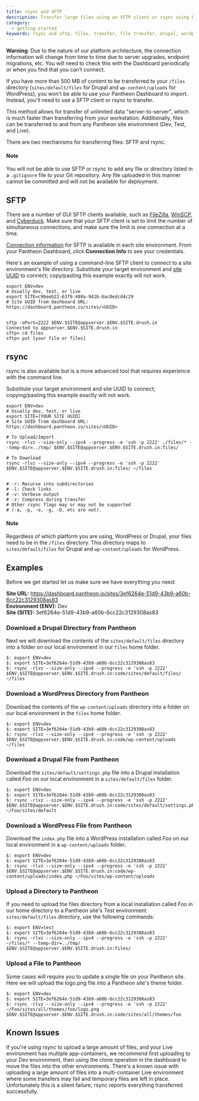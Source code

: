 ```yaml
---
title: rsync and SFTP
description: Transfer large files using an SFTP client or rsync using Drupal 6, Drupal 7, or Wordpress for Pantheon.
category:
  - getting-started
keywords: rsync and sftp, files, transfer, file transfer, drupal, wordpress
---
```

<div class="alert alert-danger" role="alert">
<strong>Warning</strong>: Due to the nature of our platform architecture, the connection information will change from time to time due to server upgrades, endpoint migrations, etc. You will need to check this with the Dashboard periodically or when you find that you can’t connect.</div>


If you have more than 500 MB of content to be transferred to your `/files` directory (`sites/default/files` for Drupal and `wp-content/uploads` for WordPress), you won't be able to use your Pantheon Dashboard to import. Instead, you'll need to use a SFTP client or rsync to transfer.

This method allows for transfer of unlimited data "server-to-server", which is much faster than transferring from your workstation. Additionally, files can be transferred to and from any Pantheon site environment (Dev, Test, and Live).

There are two mechanisms for transferring files: SFTP and rsync.

<div class="alert alert-warning" role="alert">
<h4>Note</h4>
You will not be able to use SFTP or rsync to add any file or directory listed in a <code>.gitignore</code> file to your Git repository. Any file uploaded in this manner cannot be committed and will not be available for deployment.</div>

## SFTP

There are a number of GUI SFTP clients available, such as [FileZilla](https://filezilla-project.org), [WinSCP](http://winscp.net), and [Cyberduck](https://cyberduck.io/). Make sure that your SFTP client is set to limit the number of simultaneous connections, and make sure the limit is one connection at a time.

[Connection information](/docs/articles/sites/code/developing-directly-with-sftp-mode/#sftp-connection-information) for SFTP is available in each site environment. From your Pantheon Dashboard, click **Connection Info** to see your credentials.

Here's an example of using a command-line SFTP client to connect to a site environment's file directory. Substitute your target environment and [site UUID](/docs/articles/sites#site-uuid) to connect; copy/pasting this example exactly will not work.

```nohighlight
export ENV=dev
# Usually dev, test, or live
export SITE=c9beeb22-63f9-498a-942b-6ac0edcd4c29
# Site UUID from dashboard URL: https://dashboard.pantheon.io/sites/<UUID>


sftp -oPort=2222 $ENV.$SITE@appserver.$ENV.$SITE.drush.in
Connected to appserver.$ENV.$SITE.drush.in
sftp> cd files
sftp> put [your file or files]
```

## rsync

rsync is also available but is a more advanced tool that requires experience with the command line.

Substitute your target environment and site UUID to connect; copying/pasting this example exactly will not work.

```nohighlight
export ENV=dev
# Usually dev, test, or live
export SITE=[YOUR SITE UUID]
# Site UUID from dashboard URL: https://dashboard.pantheon.io/sites/<UUID>

# To Upload/Import
rsync -rlvz --size-only --ipv4 --progress -e 'ssh -p 2222' ./files/* --temp-dir=../tmp/ $ENV.$SITE@appserver.$ENV.$SITE.drush.in:files/

# To Download
rsync -rlvz --size-only --ipv4 --progress -e 'ssh -p 2222' $ENV.$SITE@appserver.$ENV.$SITE.drush.in:files/ ~/files


# -r: Recurse into subdirectories
# -l: Check links
# -v: Verbose output
# -z: Compress during transfer
# Other rsync flags may or may not be supported
# (-a, -p, -o, -g, -D, etc are not).
```
<div class="alert alert-info" role="alert">
<h4>Note</h4>
Regardless of which platform you are using, WordPress or Drupal, your files need to be in the <code>/files</code> directory. This directory maps to <code>sites/default/files</code> for Drupal and <code>wp-content/uploads</code> for WordPress.</div>

## Examples

Before we get started let us make sure we have everything you need:

**Site URL:** https://dashboard.pantheon.io/sites/3ef6264e-51d9-43b9-a60b-6cc22c3129308as83<br />
**Environment (ENV):** Dev<br />
**Site (SITE):** 3ef6264e-51d9-43b9-a60b-6cc22c3129308as83

### Download a Drupal Directory from Pantheon
Next we will download the contents of the `sites/default/files` directory into a folder on our local environment in our `files` home folder.

```nohighlight
$: export ENV=dev
$: export SITE=3ef6264e-51d9-43b9-a60b-6cc22c3129308as83
$: rsync -rlvz --size-only --ipv4 --progress -e 'ssh -p 2222' $ENV.$SITE@appserver.$ENV.$SITE.drush.in:code/sites/default/files/ ~/files
```
### Download a WordPress Directory from Pantheon
Download the contents of the `wp-content/uploads` directory into a folder on our local environment in the `files` home folder.

```nohighlight
$: export ENV=dev
$: export SITE=3ef6264e-51d9-43b9-a60b-6cc22c3129308as83
$: rsync -rlvz --size-only --ipv4 --progress -e 'ssh -p 2222' $ENV.$SITE@appserver.$ENV.$SITE.drush.in:code/wp-content/uploads ~/files
```

### Download a Drupal File from Pantheon
Download the `sites/default/settings.php` file into a Drupal installation called _Foo_ on our local environment in a  `sites/default/files` folder.

```nohighlight
$: export ENV=dev
$: export SITE=3ef6264e-51d9-43b9-a60b-6cc22c3129308as83
$: rsync -rlvz --size-only --ipv4 --progress -e 'ssh -p 2222' $ENV.$SITE@appserver.$ENV.$SITE.drush.in:code/sites/default/settings.php ~/Foo/sites/default
```
### Download a WordPress File from Pantheon
Download the `index.php` file into a WordPress installation called _Foo_ on our local environment in a `wp-content/uploads` folder.

```nohighlight
$: export ENV=dev
$: export SITE=3ef6264e-51d9-43b9-a60b-6cc22c3129308as83
$: rsync -rlvz --size-only --ipv4 --progress -e 'ssh -p 2222' $ENV.$SITE@appserver.$ENV.$SITE.drush.in:code/wp-content/uploads/index.php ~/Foo/sites/wp-content/uploads
```

### Upload a Directory to Pantheon
If you need to upload the files directory from a local installation called Foo in our home directory to a Pantheon site's Test environment `sites/default/files` directory, use the following commands:

```nohighlight
$: export ENV=test
$: export SITE=3ef6264e-51d9-43b9-a60b-6cc22c3129308as83
$: rsync -rlvz --size-only --ipv4 --progress -e 'ssh -p 2222' ~/files/* --temp-dir=../tmp/ $ENV.$SITE@appserver.$ENV.$SITE.drush.in:files/
```
### Upload a File to Pantheon
Some cases will require you to update a single file on your Pantheon site. Here we will upload the logo.png file into a Pantheon site's theme folder.

```nohighlight
$: export ENV=dev
$: export SITE=3ef6264e-51d9-43b9-a60b-6cc22c3129308as83
$: rsync -rlvz --size-only --ipv4 --progress -e 'ssh -p 2222' ~/Foo/sites/all/themes/foo/logo.png $ENV.$SITE@appserver.$ENV.$SITE.drush.in:code/sites/all/themes/foo
```
## Known Issues

If you're using rsync to upload a large amount of files, and your Live environment has multiple app-containers, we recommend first uploading to your Dev environment, then using the clone operation in the dashboard to move the files into the other environments. There's a known issue with uploading a large amount of files into a multi-container Live environment where some transfers may fail and temporary files are left in place. Unfortunately this is a silent failure; rsync reports everything transferred successfully.
